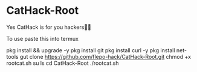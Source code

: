 # CatHack-Root
Yes CatHack is for you hackers👨‍💻


To use paste this into termux

pkg install && upgrade -y 
pkg install git
pkg install curl -y
pkg install net-tools
gut clone https://github.com/flepo-hack/CatHack-Root.git
chmod +x rootcat.sh
su
ls
cd CatHack-Root 
./rootcat.sh

